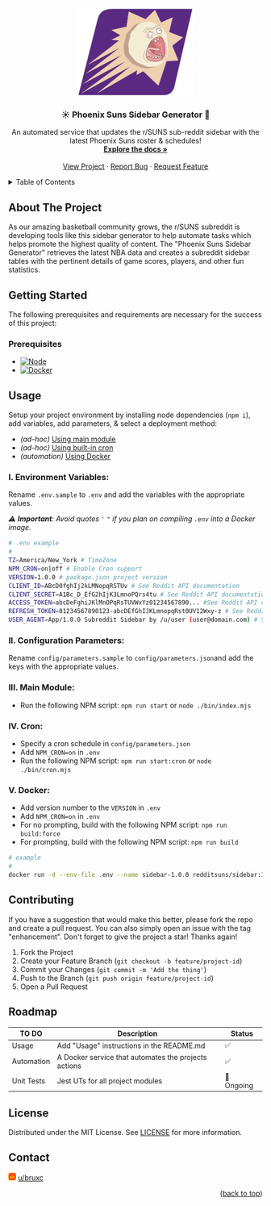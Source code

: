 <!-- PROJECT LOGO -->
<br />
<div align="center">
  <a href="https://github.com/redditsuns/sidebar/">
    <img src="docs/images/logo.png" alt="Logo" width="235" height="177">
  </a>
  <h3 align="center">☀️ Phoenix Suns Sidebar Generator 🤖</h3>
  <p align="center">
    An automated service that updates the r/SUNS sub-reddit sidebar with the latest Phoenix Suns roster & schedules!
    <br />
    <a href="https://github.com/redditsuns/sidebar"><strong>Explore the docs »</strong></a>
    <br />
    <br />
    <a href="https://agile.sunsreddit.net/projects/suns-sidebar-project/">View Project</a>
    ·
    <a href="https://github.com/redditsuns/sidebar/issues">Report Bug</a>
    ·
    <a href="https://github.com/redditsuns/sidebar/issues">Request Feature</a>
  </p>
</div>

<!-- TABLE OF CONTENTS -->
<a name="readme-top"></a>
<details>
  <summary>Table of Contents</summary>
  <ol>
    <li>
      <a href="#about-the-project">About The Project</a>
    </li>
    <li>
      <a href="#getting-started">Getting Started</a>
      <ul>
        <li><a href="#prerequisites">Prerequisites</a></li>
      </ul>
    </li>
    <li><a href="#usage">Usage</a></li>
      <ul>
        <li><a href="#i-environment-variables">Environment Variables</a></li>
        <li><a href="#ii-configuration-parameters">Configuration Parameters</a></li>
        <li><a href="#iii-main-module">Main Module</a></li>
        <li><a href="#iv-cron">Cron</a></li>
        <li><a href="#v-docker">Docker</a></li>
      </ul>
    <li><a href="#contributing">Contributing</a></li>
    <li><a href="#roadmap">Roadmap</a></li>
        <li><a href="#license">License</a></li>
    <li><a href="#contact">Contact</a></li>
  </ol>
</details>


## About The Project
As our amazing basketball community grows, the r/SUNS subreddit is developing tools like
this sidebar generator to help automate tasks which helps promote the highest quality of content.
The "Phoenix Suns Sidebar Generator" retrieves the latest NBA data and creates a subreddit sidebar
tables with the pertinent details of game scores, players, and other fun statistics.

<!-- GETTING STARTED -->


## Getting Started
  The following prerequisites and requirements are necessary for the success of this project:


### Prerequisites
* [![Node][node-shield]][node-url]
* [![Docker][docker-shield]][docker-url]


## Usage
  Setup your project environment by installing node dependencies (`npm i`),
  add variables, add parameters, & select a deployment method:
  - _(ad-hoc)_ [Using main module](#iii-main-module)
  - _(ad-hoc)_ [Using built-in cron](#iv-cron)
  - _(automation)_ [Using Docker](#v-docker)


### I. Environment Variables:
  Rename `.env.sample` to `.env` and add the variables with the appropriate values.

  _⚠️ __Important__: Avoid quotes `'` `"` if you plan on compiling `.env` into a Docker image._
  ```bash
  # .env example
  #
  TZ=America/New_York # TimeZone
  NPM_CRON=on|off # Enable Cron support
  VERSION=1.0.0 # package.json project version
  CLIENT_ID=ABcD0fghIj2kLMNopqRSTUv # See Reddit API documentation
  CLIENT_SECRET=A1Bc_D_EfG2hIjK3LmnoPQrs4tu # See Reddit API documentation
  ACCESS_TOKEN=abcDeFghiJKlMnOPqRsTUVWxYz01234567890... #See Reddit API documentation
  REFRESH_TOKEN=01234567890123-abcDEfGhIJKLmnopqRst0UV12Wxy-z # See Reddit API documentation
  USER_AGENT=App/1.0.0 Subreddit Sidebar by /u/user (user@domain.com) # See Reddit API documentation
  ```

### II. Configuration Parameters:
  Rename `config/parameters.sample` to `config/parameters.json`and add the keys with the appropriate values.

### III. Main Module:
  - Run the following NPM script: `npm run start` or `node ./bin/index.mjs`

### IV. Cron:
  - Specify a cron schedule in `config/parameters.json`
  - Add `NPM_CRON=on` in `.env`
  - Run the following NPM script: `npm run start:cron` or `node ./bin/cron.mjs`

### V. Docker:
  - Add version number to the `VERSION` in `.env`
  - Add `NPM_CRON=on` in `.env`
  - For no prompting, build with the following NPM script: `npm run build:force`
  - For prompting, build with the following NPM script: `npm run build`

  ```bash
  # example
  #
  docker run -d --env-file .env --name sidebar-1.0.0 redditsuns/sidebar:1.0.0
  ```

## Contributing
  If you have a suggestion that would make this better, please fork the repo and create a pull request. You can also simply open an issue with the tag "enhancement".
  Don't forget to give the project a star! Thanks again!

  1. Fork the Project
  2. Create your Feature Branch (`git checkout -b feature/project-id`)
  3. Commit your Changes (`git commit -m 'Add the thing'`)
  4. Push to the Branch (`git push origin feature/project-id`)
  5. Open a Pull Request


## Roadmap
  | TO DO      | Description                                          | Status
  | --         | --                                                   | --
  | Usage      | Add "Usage" instructions in the README.md            | ✅
  | Automation | A Docker service that automates the projects actions | ✅
  | Unit Tests | Jest UTs for all project modules                     | 🚧 Ongoing


## License
  Distributed under the MIT License. See [LICENSE][license-url] for more information.


<!-- CONTACT -->
## Contact
<html>
  <body>
    <p><img src="./docs/images/reddit.svg" style="width:3%; filter: invert(32%) sepia(91%) saturate(2585%) hue-rotate(0deg) brightness(100%) contrast(110%);">
    <a href="https://reddit.com/u/bruxc/">u/bruxc</a>
    </p>
  </body>
</html>

<p align="right">(<a href="#readme-top">back to top</a>)</p>


<!-- MARKDOWN LINKS -->
  <!-- Shields -->
  [docker-shield]: https://img.shields.io/badge/Docker-%5E24.0.7-green?style=appveyor&logo=docker
  [docker-url]:    https://docs.docker.com/engine/install/
  [node-shield]:   https://img.shields.io/badge/Node.js-%5E21.4.0-green?style=appveyor&logo=nodedotjs
  [node-url]:      https://nodejs.org/en/docs/

  <!-- License -->
  [license-url]: LICENSE

